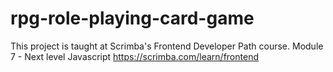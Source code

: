 # rpg-role-playing-card-game
 
This project is taught at Scrimba's Frontend Developer Path course. Module 7 - Next level Javascript
https://scrimba.com/learn/frontend 